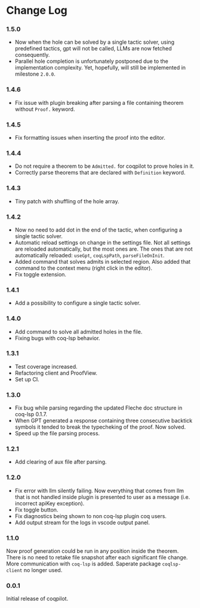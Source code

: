 # Change Log

### 1.5.0
- Now when the hole can be solved by a single tactic solver, using predefined tactics, gpt will not be called, LLMs are now fetched consequently. 
- Parallel hole completion is unfortunately postponed due to the implementation complexity. Yet, hopefully, will still be implemented in milestone `2.0.0`.

### 1.4.6
- Fix issue with plugin breaking after parsing a file containing theorem without `Proof.` keyword.

### 1.4.5
- Fix formatting issues when inserting the proof into the editor.

### 1.4.4
- Do not require a theorem to be `Admitted.` for coqpilot to prove holes in it.
- Correctly parse theorems that are declared with `Definition` keyword.

### 1.4.3
- Tiny patch with shuffling of the hole array.

### 1.4.2
- Now no need to add dot in the end of the tactic, when configuring a single tactic solver.
- Automatic reload settings on change in the settings file. Not all settings are reloaded automatically, 
but the most ones are. The ones that are not automatically reloaded: `useGpt`, `coqLspPath`, `parseFileOnInit`.
- Added command that solves admits in selected region. Also added that command to the context menu (right click in the editor).
- Fix toggle extension. 

### 1.4.1
- Add a possibility to configure a single tactic solver.

### 1.4.0
- Add command to solve all admitted holes in the file.
- Fixing bugs with coq-lsp behavior. 

### 1.3.1
- Test coverage increased.
- Refactoring client and ProofView.  
- Set up CI. 

### 1.3.0
- Fix bug while parsing regarding the updated Fleche doc structure in coq-lsp 0.1.7.
- When GPT generated a response containing three consecutive backtick symbols it tended to 
break the typecheking of the proof. Now solved. 
- Speed up the file parsing process. 

### 1.2.1
- Add clearing of aux file after parsing. 

### 1.2.0
- Fix error with llm silently failing. Now everything that comes from llm that is not handled inside plugin is presented to user as a message (i.e. incorrect apiKey exception). 
- Fix toggle button.
- Fix diagnostics being shown to non coq-lsp plugin coq users. 
- Add output stream for the logs in vscode output panel.

### 1.1.0

Now proof generation could be run in any position inside the theorem. There is no need to retake file snapshot after each significant file change. 
More communication with `coq-lsp` is added. Saperate package `coqlsp-client` no longer used.

### 0.0.1

Initial release of coqpilot. 
